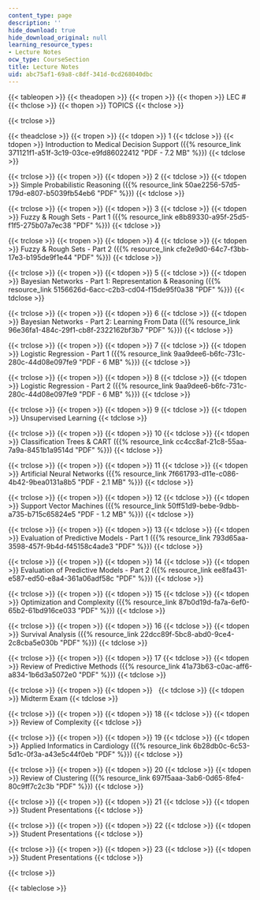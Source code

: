 ```yaml
---
content_type: page
description: ''
hide_download: true
hide_download_original: null
learning_resource_types:
- Lecture Notes
ocw_type: CourseSection
title: Lecture Notes
uid: abc75af1-69a8-c8df-341d-0cd268040dbc
---
```


{{< tableopen >}}
{{< theadopen >}}
{{< tropen >}}
{{< thopen >}}
LEC #
{{< thclose >}}
{{< thopen >}}
TOPICS
{{< thclose >}}

{{< trclose >}}

{{< theadclose >}}
{{< tropen >}}
{{< tdopen >}}
1
{{< tdclose >}}
{{< tdopen >}}
Introduction to Medical Decision Support ({{% resource_link 371121f1-a51f-3c19-03ce-e9fd86022412 "PDF - 7.2 MB" %}})
{{< tdclose >}}

{{< trclose >}}
{{< tropen >}}
{{< tdopen >}}
2
{{< tdclose >}}
{{< tdopen >}}
Simple Probabilistic Reasoning ({{% resource_link 50ae2256-57d5-179d-e807-b5039fb54eb6 "PDF" %}})
{{< tdclose >}}

{{< trclose >}}
{{< tropen >}}
{{< tdopen >}}
3
{{< tdclose >}}
{{< tdopen >}}
Fuzzy & Rough Sets - Part 1 ({{% resource_link e8b89330-a95f-25d5-f1f5-275b07a7ec38 "PDF" %}})
{{< tdclose >}}

{{< trclose >}}
{{< tropen >}}
{{< tdopen >}}
4
{{< tdclose >}}
{{< tdopen >}}
Fuzzy & Rough Sets - Part 2 ({{% resource_link cfe2e9d0-64c7-f3bb-17e3-b195de9f1e44 "PDF" %}})
{{< tdclose >}}

{{< trclose >}}
{{< tropen >}}
{{< tdopen >}}
5
{{< tdclose >}}
{{< tdopen >}}
Bayesian Networks - Part 1: Representation & Reasoning ({{% resource_link 5156626d-6acc-c2b3-cd04-f15de95f0a38 "PDF" %}})
{{< tdclose >}}

{{< trclose >}}
{{< tropen >}}
{{< tdopen >}}
6
{{< tdclose >}}
{{< tdopen >}}
Bayesian Networks - Part 2: Learning From Data ({{% resource_link 96e36fa1-484c-29f1-cb8f-2322162bf3b7 "PDF" %}})
{{< tdclose >}}

{{< trclose >}}
{{< tropen >}}
{{< tdopen >}}
7
{{< tdclose >}}
{{< tdopen >}}
Logistic Regression - Part 1 ({{% resource_link 9aa9dee6-b6fc-731c-280c-44d08e097fe9 "PDF - 6 MB" %}})
{{< tdclose >}}

{{< trclose >}}
{{< tropen >}}
{{< tdopen >}}
8
{{< tdclose >}}
{{< tdopen >}}
Logistic Regression - Part 2 ({{% resource_link 9aa9dee6-b6fc-731c-280c-44d08e097fe9 "PDF - 6 MB" %}})
{{< tdclose >}}

{{< trclose >}}
{{< tropen >}}
{{< tdopen >}}
9
{{< tdclose >}}
{{< tdopen >}}
Unsupervised Learning
{{< tdclose >}}

{{< trclose >}}
{{< tropen >}}
{{< tdopen >}}
10
{{< tdclose >}}
{{< tdopen >}}
Classification Trees & CART ({{% resource_link cc4cc8af-21c8-55aa-7a9a-8451b1a9514d "PDF" %}})
{{< tdclose >}}

{{< trclose >}}
{{< tropen >}}
{{< tdopen >}}
11
{{< tdclose >}}
{{< tdopen >}}
Artificial Neural Networks ({{% resource_link 7f661793-d11e-c086-4b42-9bea0131a8b5 "PDF - 2.1 MB" %}})
{{< tdclose >}}

{{< trclose >}}
{{< tropen >}}
{{< tdopen >}}
12
{{< tdclose >}}
{{< tdopen >}}
Support Vector Machines ({{% resource_link 50ff51d9-bebe-9dbb-a735-b715c65824e5 "PDF - 1.2 MB" %}})
{{< tdclose >}}

{{< trclose >}}
{{< tropen >}}
{{< tdopen >}}
13
{{< tdclose >}}
{{< tdopen >}}
Evaluation of Predictive Models - Part 1 ({{% resource_link 793d65aa-3598-457f-9b4d-f45158c4ade3 "PDF" %}})
{{< tdclose >}}

{{< trclose >}}
{{< tropen >}}
{{< tdopen >}}
14
{{< tdclose >}}
{{< tdopen >}}
Evaluation of Predictive Models - Part 2 ({{% resource_link ee8fa431-e587-ed50-e8a4-361a06adf58c "PDF" %}})
{{< tdclose >}}

{{< trclose >}}
{{< tropen >}}
{{< tdopen >}}
15
{{< tdclose >}}
{{< tdopen >}}
Optimization and Complexity ({{% resource_link 87b0d19d-fa7a-6ef0-65b2-61bd916ce033 "PDF" %}})
{{< tdclose >}}

{{< trclose >}}
{{< tropen >}}
{{< tdopen >}}
16
{{< tdclose >}}
{{< tdopen >}}
Survival Analysis ({{% resource_link 22dcc89f-5bc8-abd0-9ce4-2c8cba5e030b "PDF" %}})
{{< tdclose >}}

{{< trclose >}}
{{< tropen >}}
{{< tdopen >}}
17
{{< tdclose >}}
{{< tdopen >}}
Review of Predictive Methods ({{% resource_link 41a73b63-c0ac-aff6-a834-1b6d3a5072e0 "PDF" %}})
{{< tdclose >}}

{{< trclose >}}
{{< tropen >}}
{{< tdopen >}}
 
{{< tdclose >}}
{{< tdopen >}}
Midterm Exam
{{< tdclose >}}

{{< trclose >}}
{{< tropen >}}
{{< tdopen >}}
18
{{< tdclose >}}
{{< tdopen >}}
Review of Complexity
{{< tdclose >}}

{{< trclose >}}
{{< tropen >}}
{{< tdopen >}}
19
{{< tdclose >}}
{{< tdopen >}}
Applied Informatics in Cardiology ({{% resource_link 6b28db0c-6c53-5d1c-0f3a-a43e5c44f0eb "PDF" %}})
{{< tdclose >}}

{{< trclose >}}
{{< tropen >}}
{{< tdopen >}}
20
{{< tdclose >}}
{{< tdopen >}}
Review of Clustering ({{% resource_link 697f5aaa-3ab6-0d65-8fe4-80c9ff7c2c3b "PDF" %}})
{{< tdclose >}}

{{< trclose >}}
{{< tropen >}}
{{< tdopen >}}
21
{{< tdclose >}}
{{< tdopen >}}
Student Presentations
{{< tdclose >}}

{{< trclose >}}
{{< tropen >}}
{{< tdopen >}}
22
{{< tdclose >}}
{{< tdopen >}}
Student Presentations
{{< tdclose >}}

{{< trclose >}}
{{< tropen >}}
{{< tdopen >}}
23
{{< tdclose >}}
{{< tdopen >}}
Student Presentations
{{< tdclose >}}

{{< trclose >}}

{{< tableclose >}}